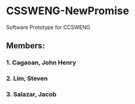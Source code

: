 # CSSWENG-NewPromise
Software Prototype for CCSWENG 
## Members:
### 1. Cagaoan, John Henry
### 2. Lim, Steven
### 3. Salazar, Jacob

